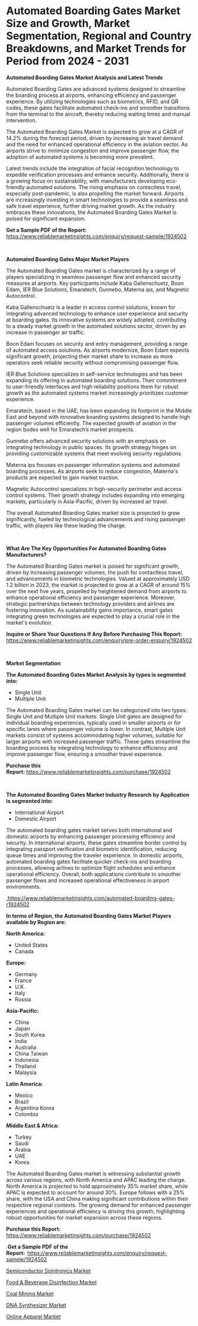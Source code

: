 <p><h1>Automated Boarding Gates Market Size and Growth, Market Segmentation, Regional and Country Breakdowns, and Market Trends for Period from 2024 -  2031</h1></p><p><strong>Automated Boarding Gates Market Analysis and Latest Trends</strong></p>
<p><p>Automated Boarding Gates are advanced systems designed to streamline the boarding process at airports, enhancing efficiency and passenger experience. By utilizing technologies such as biometrics, RFID, and QR codes, these gates facilitate automated check-ins and smoother transitions from the terminal to the aircraft, thereby reducing waiting times and manual intervention.</p><p>The Automated Boarding Gates Market is expected to grow at a CAGR of 14.2% during the forecast period, driven by increasing air travel demand and the need for enhanced operational efficiency in the aviation sector. As airports strive to minimize congestion and improve passenger flow, the adoption of automated systems is becoming more prevalent. </p><p>Latest trends include the integration of facial recognition technology to expedite verification processes and enhance security. Additionally, there is a growing focus on sustainability, with manufacturers developing eco-friendly automated solutions. The rising emphasis on contactless travel, especially post-pandemic, is also propelling the market forward. Airports are increasingly investing in smart technologies to provide a seamless and safe travel experience, further driving market growth. As the industry embraces these innovations, the Automated Boarding Gates Market is poised for significant expansion.</p></p>
<p><strong>Get a Sample PDF of the Report:&nbsp;</strong> <a href="https://www.reliablemarketinsights.com/enquiry/request-sample/1924502?utm_campaign=1575&utm_medium=2&utm_source=Github&utm_content=ia&utm_term=24102024&utm_id=automated-boarding-gates">https://www.reliablemarketinsights.com/enquiry/request-sample/1924502</a></p>
<p>&nbsp;</p>
<p><strong>Automated Boarding Gates Major Market Players</strong></p>
<p><p>The Automated Boarding Gates market is characterized by a range of players specializing in seamless passenger flow and enhanced security measures at airports. Key participants include Kaba Gallenschuetz, Boon Edam, IER Blue Solutions, Emaratech, Gunnebo, Materna ips, and Magnetic Autocontrol.</p><p>Kaba Gallenschuetz is a leader in access control solutions, known for integrating advanced technology to enhance user experience and security at boarding gates. Its innovative systems are widely adopted, contributing to a steady market growth in the automated solutions sector, driven by an increase in passenger air traffic.</p><p>Boon Edam focuses on security and entry management, providing a range of automated access solutions. As airports modernize, Boon Edam expects significant growth, projecting their market share to increase as more operators seek reliable security without compromising passenger flow.</p><p>IER Blue Solutions specializes in self-service technologies and has been expanding its offering in automated boarding solutions. Their commitment to user-friendly interfaces and high reliability positions them for robust growth as the automated systems market increasingly prioritizes customer experience.</p><p>Emaratech, based in the UAE, has been expanding its footprint in the Middle East and beyond with innovative boarding systems designed to handle high passenger volumes efficiently. The expected growth of aviation in the region bodes well for Emaratech’s market prospects.</p><p>Gunnebo offers advanced security solutions with an emphasis on integrating technology in public spaces. Its growth strategy hinges on providing customizable systems that meet evolving security regulations.</p><p>Materna ips focuses on passenger information systems and automated boarding processes. As airports seek to reduce congestion, Materna's products are expected to gain market traction.</p><p>Magnetic Autocontrol specializes in high-security perimeter and access control systems. Their growth strategy includes expanding into emerging markets, particularly in Asia-Pacific, driven by increased air travel.</p><p>The overall Automated Boarding Gates market size is projected to grow significantly, fueled by technological advancements and rising passenger traffic, with players like these leading the charge.</p></p>
<p>&nbsp;</p>
<p><strong>What Are The Key Opportunities For Automated Boarding Gates Manufacturers?</strong></p>
<p><p>The Automated Boarding Gates market is poised for significant growth, driven by increasing passenger volumes, the push for contactless travel, and advancements in biometric technologies. Valued at approximately USD 1.2 billion in 2023, the market is projected to grow at a CAGR of around 15% over the next five years, propelled by heightened demand from airports to enhance operational efficiency and passenger experience. Moreover, strategic partnerships between technology providers and airlines are fostering innovation. As sustainability gains importance, smart gates integrating green technologies are expected to play a crucial role in the market's evolution.</p></p>
<p><strong>Inquire or Share Your Questions If Any Before Purchasing This Report:</strong> <a href="https://www.reliablemarketinsights.com/enquiry/pre-order-enquiry/1924502?utm_campaign=1575&utm_medium=2&utm_source=Github&utm_content=ia&utm_term=24102024&utm_id=automated-boarding-gates">https://www.reliablemarketinsights.com/enquiry/pre-order-enquiry/1924502</a></p>
<p>&nbsp;</p>
<p><strong>Market Segmentation</strong></p>
<p><strong>The Automated Boarding Gates Market Analysis by types is segmented into:</strong></p>
<p><ul><li>Single Unit</li><li>Multiple Unit</li></ul></p>
<p><p>The Automated Boarding Gates market can be categorized into two types: Single Unit and Multiple Unit markets. Single Unit gates are designed for individual boarding experiences, typically used in smaller airports or for specific lanes where passenger volume is lower. In contrast, Multiple Unit markets consist of systems accommodating higher volumes, suitable for larger airports with increased passenger traffic. These gates streamline the boarding process by integrating technology to enhance efficiency and improve passenger flow, ensuring a smoother travel experience.</p></p>
<p><strong>Purchase this Report:&nbsp;</strong><a href="https://www.reliablemarketinsights.com/purchase/1924502?utm_campaign=1575&utm_medium=2&utm_source=Github&utm_content=ia&utm_term=24102024&utm_id=automated-boarding-gates">https://www.reliablemarketinsights.com/purchase/1924502</a></p>
<p>&nbsp;</p>
<p><strong>The Automated Boarding Gates Market Industry Research by Application is segmented into:</strong></p>
<p><ul><li>International Airport</li><li>Domestic Airport</li></ul></p>
<p><p>The automated boarding gates market serves both international and domestic airports by enhancing passenger processing efficiency and security. In international airports, these gates streamline border control by integrating passport verification and biometric identification, reducing queue times and improving the traveler experience. In domestic airports, automated boarding gates facilitate quicker check-ins and boarding processes, allowing airlines to optimize flight schedules and enhance operational efficiency. Overall, both applications contribute to smoother passenger flows and increased operational effectiveness in airport environments.</p></p>
<p><a href="https://www.reliablemarketinsights.com/automated-boarding-gates-r1924502?utm_campaign=1575&utm_medium=2&utm_source=Github&utm_content=ia&utm_term=24102024&utm_id=automated-boarding-gates">&nbsp;https://www.reliablemarketinsights.com/automated-boarding-gates-r1924502</a></p>
<p><strong>In terms of Region, the Automated Boarding Gates Market Players available by Region are:</strong></p>
<p>
    <p> <strong> North America: </strong>
        <ul>
            <li>United States</li>
            <li>Canada</li>
        </ul>
        </p> 
    <p> <strong> Europe: </strong>
        <ul>
            <li>Germany</li>
            <li>France</li>
            <li>U.K.</li>
            <li>Italy</li>
            <li>Russia</li>
        </ul>
        </p> 
    <p> <strong> Asia-Pacific: </strong>
        <ul>
            <li>China</li>
            <li>Japan</li>
            <li>South Korea</li>
            <li>India</li>
            <li>Australia</li>
            <li>China Taiwan</li>
            <li>Indonesia</li>
            <li>Thailand</li>
            <li>Malaysia</li>
        </ul>
        </p> 
    <p> <strong> Latin America: </strong>
        <ul>
            <li>Mexico</li>
            <li>Brazil</li>
            <li>Argentina Korea</li>
            <li>Colombia</li>
        </ul>
        </p> 
    <p> <strong> Middle East & Africa: </strong>
        <ul>
            <li>Turkey</li>
            <li>Saudi</li>
            <li>Arabia</li>
            <li>UAE</li>
            <li>Korea</li>
        </ul>
    </p>
    </p>
<p><p>The Automated Boarding Gates market is witnessing substantial growth across various regions, with North America and APAC leading the charge. North America is projected to hold approximately 35% market share, while APAC is expected to account for around 30%. Europe follows with a 25% share, with the USA and China making significant contributions within their respective regional contexts. The growing demand for enhanced passenger experiences and operational efficiency is driving this growth, highlighting robust opportunities for market expansion across these regions.</p></p>
<p><strong>Purchase this Report: </strong><a href="https://www.reliablemarketinsights.com/purchase/1924502?utm_campaign=1575&utm_medium=2&utm_source=Github&utm_content=ia&utm_term=24102024&utm_id=automated-boarding-gates">https://www.reliablemarketinsights.com/purchase/1924502</a></p>
<p>&nbsp;<strong>Get a Sample PDF of the Report:&nbsp;&nbsp;</strong><a href="https://www.reliablemarketinsights.com/enquiry/request-sample/1924502?utm_campaign=1575&utm_medium=2&utm_source=Github&utm_content=ia&utm_term=24102024&utm_id=automated-boarding-gates">https://www.reliablemarketinsights.com/enquiry/request-sample/1924502</a></p>
<p><strong></strong></p>
<p><p><a href="https://www.linkedin.com/pulse/semiconductor-spintronics-industry-resonance-62-amplification-plwyc?utm_campaign=1575&utm_medium=2&utm_source=Github&utm_content=ia&utm_term=24102024&utm_id=automated-boarding-gates">Semiconductor Spintronics Market</a></p><p><a href="https://www.linkedin.com/pulse/global-food-beverage-disinfection-market-focus-application-0memc?utm_campaign=1575&utm_medium=2&utm_source=Github&utm_content=ia&utm_term=24102024&utm_id=automated-boarding-gates">Food & Beverage Disinfection Market</a></p><p><a href="https://www.linkedin.com/pulse/coal-mining-industry-analysis-report-market-size-share-competitive-q3jxc?utm_campaign=1575&utm_medium=2&utm_source=Github&utm_content=ia&utm_term=24102024&utm_id=automated-boarding-gates">Coal Mining Market</a></p><p><a href="https://issuu.com/reportprime-2/docs/dna-synthesizer-market-size-2030.pp_8fd29478a38a4a?utm_campaign=1575&utm_medium=2&utm_source=Github&utm_content=ia&utm_term=24102024&utm_id=automated-boarding-gates">DNA Synthesizer Market</a></p><p><a href="https://www.linkedin.com/pulse/opportunities-challenges-online-apparel-market-strategic-5fm1c?utm_campaign=1575&utm_medium=2&utm_source=Github&utm_content=ia&utm_term=24102024&utm_id=automated-boarding-gates">Online Apparel Market</a></p></p>